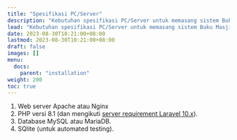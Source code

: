 ```yaml
---
title: "Spesifikasi PC/Server"
description: "Kebutuhan spesifikasi PC/Server untuk memasang sistem Buku Masjid."
lead: "Kebutuhan spesifikasi PC/Server untuk memasang sistem Buku Masjid."
date: 2023-08-30T10:21:00+08:00
lastmod: 2023-08-30T10:21:00+08:00
draft: false
images: []
menu:
  docs:
    parent: "installation"
weight: 200
toc: true
---
```


1. Web server Apache atau Nginx
1. PHP versi 8.1 (dan mengikuti [server requirement Laravel 10.x](https://laravel.com/docs/10.x/deployment#server-requirements)).
1. Database MySQL atau MariaDB.
1. SQlite (untuk automated testing).
